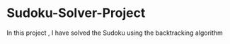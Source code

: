 # Sudoku-Solver-Project
In this project , I have solved the Sudoku using the backtracking algorithm
